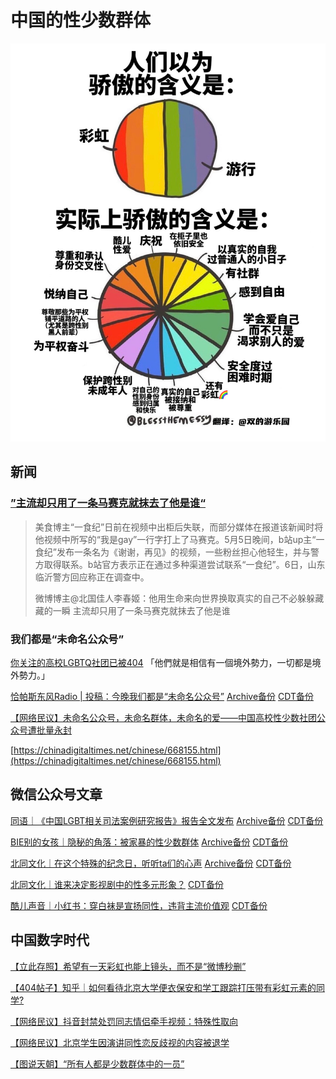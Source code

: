 # 中国的性少数群体

![彩虹](imgs/彩虹骄傲的含义.jpeg)

## 新闻

### [”主流却只用了一条马赛克就抹去了他是谁“](https://chinadigitaltimes.net/chinese/680929.html)

>美食博主“一食纪”日前在视频中出柜后失联，而部分媒体在报道该新闻时将他视频中所写的“我是gay”一行字打上了马赛克。5月5日晚间，b站up主“一食纪”发布一条名为《谢谢，再见》的视频，一些粉丝担心他轻生，并与警方取得联系。b站官方表示正在通过多种渠道尝试联系“一食纪”。6日，山东临沂警方回应称正在调查中。
>
>微博博主@北国佳人李春姬：他用生命来向世界换取真实的自己不必躲躲藏藏的一瞬 主流却只用了一条马赛克就抹去了他是谁

### 我们都是“未命名公众号”

[你关注的高校LGBTQ社团已被404](https://theinitium.com/article/20210715-mainland-china-lgbtq-censorship/) 「他們就是相信有一個境外勢力，一切都是境外勢力。」

[恰帕斯东风Radio | 投稿：今晚我们都是“未命名公众号”](https://mp.weixin.qq.com/s/xM9GbYU1KhaS8ZL-kzKuvA) [Archive备份](https://archive.ph/OIN21) [CDT备份](https://chinadigitaltimes.net/chinese/667957.html)

[【网络民议】未命名公众号，未命名群体，未命名的爱——中国高校性少数社团公众号遭批量永封 ​​​](https://chinadigitaltimes.net/chinese/667938.html)

[https://chinadigitaltimes.net/chinese/668155.html](https://chinadigitaltimes.net/chinese/668155.html)

## 微信公众号文章

[同语｜《中国LGBT相关司法案例研究报告》报告全文发布](https://mp.weixin.qq.com/s/gvrvit6O3_8PREDqAwZtyg) [Archive备份](https://archive.ph/xUkjp) [CDT备份](https://chinadigitaltimes.net/chinese/675987.html)

[BIE别的女孩｜隐秘的角落：被家暴的性少数群体](https://mp.weixin.qq.com/s/6T2JdkSRc8GAW1tRvDbOsA) [Archive备份](https://archive.ph/RZgWz) [CDT备份](https://chinadigitaltimes.net/chinese/681303.html)

[北同文化｜在这个特殊的纪念日，听听ta们的心声](https://mp.weixin.qq.com/s/AQFJLJw8JQjMiu_dyrEWrw) [Archive备份](https://archive.ph/xOjpA) [CDT备份](https://chinadigitaltimes.net/chinese/673589.html)

[北同文化｜谁来决定影视剧中的性多元形象？](https://mp.weixin.qq.com/s/qpGeOwSjRnYFsF_QbHfsaA) [CDT备份](https://chinadigitaltimes.net/chinese/672160.html)

[酷儿声音｜小红书：穿白袜是宣扬同性，违背主流价值观](https://mp.weixin.qq.com/s/fQJeDOv1ErAovUuMwXe8iA) [CDT备份](https://chinadigitaltimes.net/chinese/672814.html)

## 中国数字时代

[【立此存照】希望有一天彩虹也能上镜头，而不是“微博秒删”](https://chinadigitaltimes.net/chinese/681474.html)

[【404帖子】知乎｜如何看待北京大学便衣保安和学工跟踪打压带有彩虹元素的同学?](https://chinadigitaltimes.net/chinese/681558.html)

[【网络民议】抖音封禁处罚同志情侣牵手视频：特殊性取向](https://chinadigitaltimes.net/chinese/675714.html)

[【网络民议】北京学生因演讲同性恋反歧视的内容被退学](https://chinadigitaltimes.net/chinese/662048.html)

[【图说天朝】“所有人都是少数群体中的一员”](https://chinadigitaltimes.net/chinese/668036.html)
